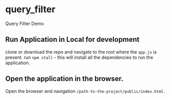 # query_filter
Query Filter Demo

## Run Application in Local for development
clone or download the repo and navigate to the root where the `app.js` is present.
run `npm stall` - this will install all the dependencies to run the application.

## Open the application in the browser.
Open the browser and navigation `/path-to-the-project/public/index.html`.
